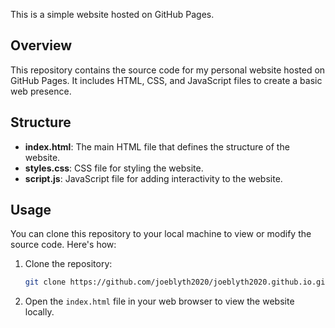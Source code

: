 This is a simple website hosted on GitHub Pages.

## Overview

This repository contains the source code for my personal website hosted on GitHub Pages. It includes HTML, CSS, and JavaScript files to create a basic web presence.

## Structure

- **index.html**: The main HTML file that defines the structure of the website.
- **styles.css**: CSS file for styling the website.
- **script.js**: JavaScript file for adding interactivity to the website.

## Usage

You can clone this repository to your local machine to view or modify the source code. Here's how:

1. Clone the repository:

    ```bash
    git clone https://github.com/joeblyth2020/joeblyth2020.github.io.git
    ```

2. Open the `index.html` file in your web browser to view the website locally.
